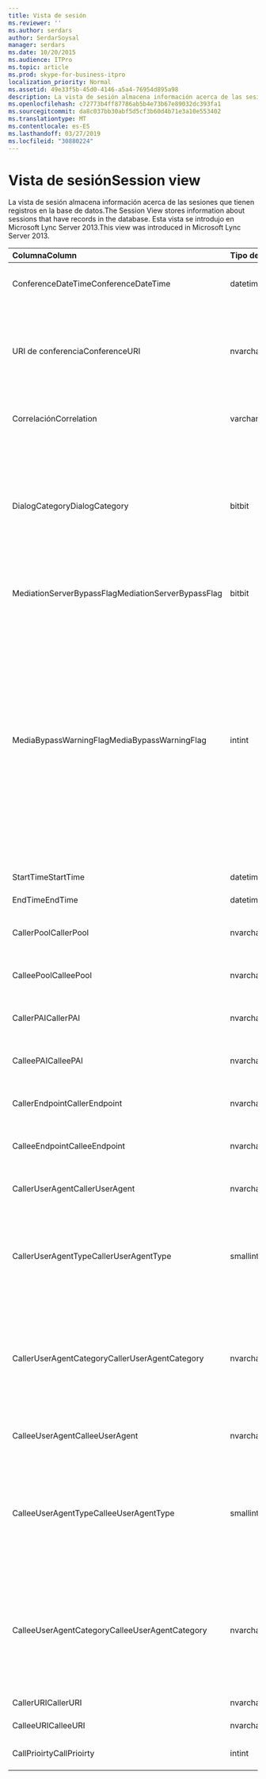 ```yaml
---
title: Vista de sesión
ms.reviewer: ''
ms.author: serdars
author: SerdarSoysal
manager: serdars
ms.date: 10/20/2015
ms.audience: ITPro
ms.topic: article
ms.prod: skype-for-business-itpro
localization_priority: Normal
ms.assetid: 49e33f5b-45d0-4146-a5a4-76954d895a98
description: La vista de sesión almacena información acerca de las sesiones que tienen registros en la base de datos. Esta vista se introdujo en Microsoft Lync Server 2013.
ms.openlocfilehash: c72773b4ff87786ab5b4e73b67e89032dc393fa1
ms.sourcegitcommit: da8c037bb30abf5d5cf3b60d4b71e3a10e553402
ms.translationtype: MT
ms.contentlocale: es-ES
ms.lasthandoff: 03/27/2019
ms.locfileid: "30880224"
---
```

# <a name="session-view"></a><span data-ttu-id="33455-104">Vista de sesión</span><span class="sxs-lookup"><span data-stu-id="33455-104">Session view</span></span>
 
<span data-ttu-id="33455-105">La vista de sesión almacena información acerca de las sesiones que tienen registros en la base de datos.</span><span class="sxs-lookup"><span data-stu-id="33455-105">The Session View stores information about sessions that have records in the database.</span></span> <span data-ttu-id="33455-106">Esta vista se introdujo en Microsoft Lync Server 2013.</span><span class="sxs-lookup"><span data-stu-id="33455-106">This view was introduced in Microsoft Lync Server 2013.</span></span>
  
|<span data-ttu-id="33455-107">**Columna**</span><span class="sxs-lookup"><span data-stu-id="33455-107">**Column**</span></span>|<span data-ttu-id="33455-108">**Tipo de datos**</span><span class="sxs-lookup"><span data-stu-id="33455-108">**Data Type**</span></span>|<span data-ttu-id="33455-109">**Detalles**</span><span class="sxs-lookup"><span data-stu-id="33455-109">**Details**</span></span>|
|:-----|:-----|:-----|
|<span data-ttu-id="33455-110">ConferenceDateTime</span><span class="sxs-lookup"><span data-stu-id="33455-110">ConferenceDateTime</span></span>  <br/> |<span data-ttu-id="33455-111">datetime</span><span class="sxs-lookup"><span data-stu-id="33455-111">datetime</span></span>  <br/> |<span data-ttu-id="33455-112">Referencia de la tabla MediaLine.</span><span class="sxs-lookup"><span data-stu-id="33455-112">Referenced from the MediaLine Table.</span></span>  <br/> |
|<span data-ttu-id="33455-113">URI de conferencia</span><span class="sxs-lookup"><span data-stu-id="33455-113">ConferenceURI</span></span>  <br/> |<span data-ttu-id="33455-114">nvarchar(450)</span><span class="sxs-lookup"><span data-stu-id="33455-114">nvarchar(450)</span></span>  <br/> |<span data-ttu-id="33455-115">Si se trata de una conferencia, o DialogID, si este de URI de conferencia es una sesión de punto a punto.</span><span class="sxs-lookup"><span data-stu-id="33455-115">Conference URI if this is a conference, or DialogID if this is a peer-to-peer session.</span></span>  <br/> |
|<span data-ttu-id="33455-116">Correlación</span><span class="sxs-lookup"><span data-stu-id="33455-116">Correlation</span></span>  <br/> |<span data-ttu-id="33455-117">varchar (max)</span><span class="sxs-lookup"><span data-stu-id="33455-117">varchar(max)</span></span>  <br/> |<span data-ttu-id="33455-118">Identificador de correlación de la sesión.</span><span class="sxs-lookup"><span data-stu-id="33455-118">Correlation ID of the session.</span></span>  <br/> |
|<span data-ttu-id="33455-119">DialogCategory</span><span class="sxs-lookup"><span data-stu-id="33455-119">DialogCategory</span></span>  <br/> |<span data-ttu-id="33455-120">bit</span><span class="sxs-lookup"><span data-stu-id="33455-120">bit</span></span>  <br/> |<span data-ttu-id="33455-121">Categoría del diálogo; 0 es Skype para Business Server tramo de servidor de mediación; 1 es el servidor de mediación tramo de puerta de enlace de RTC.</span><span class="sxs-lookup"><span data-stu-id="33455-121">Dialog category; 0 is Skype for Business Server to Mediation Server leg; 1 is Mediation Server to PSTN gateway leg.</span></span>  <br/> |
|<span data-ttu-id="33455-122">MediationServerBypassFlag</span><span class="sxs-lookup"><span data-stu-id="33455-122">MediationServerBypassFlag</span></span>  <br/> |<span data-ttu-id="33455-123">bit</span><span class="sxs-lookup"><span data-stu-id="33455-123">bit</span></span>  <br/> |<span data-ttu-id="33455-124">Indica si la llamada se pasó.</span><span class="sxs-lookup"><span data-stu-id="33455-124">Indicates whether or not the call was bypassed.</span></span>  <br/> |
|<span data-ttu-id="33455-125">MediaBypassWarningFlag</span><span class="sxs-lookup"><span data-stu-id="33455-125">MediaBypassWarningFlag</span></span>  <br/> |<span data-ttu-id="33455-126">int</span><span class="sxs-lookup"><span data-stu-id="33455-126">int</span></span>  <br/> |<span data-ttu-id="33455-127">En este campo, si está presente, indica ¿por qué una llamada no se pasó incluso si el desvío de los identificadores de coinciden.</span><span class="sxs-lookup"><span data-stu-id="33455-127">This field, if present, indicates why a call was not bypassed even if the bypass IDs matched.</span></span> <span data-ttu-id="33455-128">Para Skype para Business Server, se define un solo valor:</span><span class="sxs-lookup"><span data-stu-id="33455-128">For Skype for Business Server, only one value is defined:</span></span>  <br/> <span data-ttu-id="33455-129">0 x 0001 - identificador de omisión desconocido para el adaptador de red predeterminado</span><span class="sxs-lookup"><span data-stu-id="33455-129">0x0001 - Unknown bypass ID for Default network adapter</span></span>  <br/> |
|<span data-ttu-id="33455-130">StartTime</span><span class="sxs-lookup"><span data-stu-id="33455-130">StartTime</span></span>  <br/> |<span data-ttu-id="33455-131">datetime</span><span class="sxs-lookup"><span data-stu-id="33455-131">datetime</span></span>  <br/> |<span data-ttu-id="33455-132">Hora de inicio de la llamada.</span><span class="sxs-lookup"><span data-stu-id="33455-132">Call start time.</span></span>  <br/> |
|<span data-ttu-id="33455-133">EndTime</span><span class="sxs-lookup"><span data-stu-id="33455-133">EndTime</span></span>  <br/> |<span data-ttu-id="33455-134">datetime</span><span class="sxs-lookup"><span data-stu-id="33455-134">datetime</span></span>  <br/> |<span data-ttu-id="33455-135">Hora de finalización de llamadas.</span><span class="sxs-lookup"><span data-stu-id="33455-135">Call end time.</span></span>  <br/> |
|<span data-ttu-id="33455-136">CallerPool</span><span class="sxs-lookup"><span data-stu-id="33455-136">CallerPool</span></span>  <br/> |<span data-ttu-id="33455-137">nvarchar(256)</span><span class="sxs-lookup"><span data-stu-id="33455-137">nvarchar(256)</span></span>  <br/> |<span data-ttu-id="33455-138">FQDN del grupo de autor de la llamada.</span><span class="sxs-lookup"><span data-stu-id="33455-138">Caller pool FQDN.</span></span>  <br/> |
|<span data-ttu-id="33455-139">CalleePool</span><span class="sxs-lookup"><span data-stu-id="33455-139">CalleePool</span></span>  <br/> |<span data-ttu-id="33455-140">nvarchar(256)</span><span class="sxs-lookup"><span data-stu-id="33455-140">nvarchar(256)</span></span>  <br/> |<span data-ttu-id="33455-141">FQDN del grupo de destinatario de la llamada.</span><span class="sxs-lookup"><span data-stu-id="33455-141">Callee pool FQDN.</span></span>  <br/> |
|<span data-ttu-id="33455-142">CallerPAI</span><span class="sxs-lookup"><span data-stu-id="33455-142">CallerPAI</span></span>  <br/> |<span data-ttu-id="33455-143">nvarchar(450)</span><span class="sxs-lookup"><span data-stu-id="33455-143">nvarchar(450)</span></span>  <br/> |<span data-ttu-id="33455-144">Identidad afirmada del autor de la llamada URI.</span><span class="sxs-lookup"><span data-stu-id="33455-144">Caller's p-asserted identity URI.</span></span>  <br/> |
|<span data-ttu-id="33455-145">CalleePAI</span><span class="sxs-lookup"><span data-stu-id="33455-145">CalleePAI</span></span>  <br/> |<span data-ttu-id="33455-146">nvarchar(450)</span><span class="sxs-lookup"><span data-stu-id="33455-146">nvarchar(450)</span></span>  <br/> |<span data-ttu-id="33455-147">Identidad afirmada del destinatario de la llamada URI.</span><span class="sxs-lookup"><span data-stu-id="33455-147">Callee's p-asserted identity URI.</span></span>  <br/> |
|<span data-ttu-id="33455-148">CallerEndpoint</span><span class="sxs-lookup"><span data-stu-id="33455-148">CallerEndpoint</span></span>  <br/> |<span data-ttu-id="33455-149">nvarchar(256)</span><span class="sxs-lookup"><span data-stu-id="33455-149">nvarchar(256)</span></span>  <br/> |<span data-ttu-id="33455-150">Nombre del extremo del autor de la llamada.</span><span class="sxs-lookup"><span data-stu-id="33455-150">Caller's endpoint name.</span></span>  <br/> |
|<span data-ttu-id="33455-151">CalleeEndpoint</span><span class="sxs-lookup"><span data-stu-id="33455-151">CalleeEndpoint</span></span>  <br/> |<span data-ttu-id="33455-152">nvarchar(256)</span><span class="sxs-lookup"><span data-stu-id="33455-152">nvarchar(256)</span></span>  <br/> |<span data-ttu-id="33455-153">Nombre del extremo del autor de la llamada.</span><span class="sxs-lookup"><span data-stu-id="33455-153">Caller's endpoint name.</span></span>  <br/> |
|<span data-ttu-id="33455-154">CallerUserAgent</span><span class="sxs-lookup"><span data-stu-id="33455-154">CallerUserAgent</span></span>  <br/> |<span data-ttu-id="33455-155">nvarchar(256)</span><span class="sxs-lookup"><span data-stu-id="33455-155">nvarchar(256)</span></span>  <br/> |<span data-ttu-id="33455-156">Cadena de agente de usuario del autor de la llamada.</span><span class="sxs-lookup"><span data-stu-id="33455-156">Caller's user agent string.</span></span>  <br/> |
|<span data-ttu-id="33455-157">CallerUserAgentType</span><span class="sxs-lookup"><span data-stu-id="33455-157">CallerUserAgentType</span></span>  <br/> |<span data-ttu-id="33455-158">smallint</span><span class="sxs-lookup"><span data-stu-id="33455-158">smallint</span></span>  <br/> |<span data-ttu-id="33455-159">Tipo de agente de usuario del autor de la llamada.</span><span class="sxs-lookup"><span data-stu-id="33455-159">Type of caller's user agent.</span></span> <span data-ttu-id="33455-160">Consulte la [tabla UserAgent](useragent.md) para obtener información detallada.</span><span class="sxs-lookup"><span data-stu-id="33455-160">See the [UserAgent table](useragent.md) for details.</span></span> <br/> |
|<span data-ttu-id="33455-161">CallerUserAgentCategory</span><span class="sxs-lookup"><span data-stu-id="33455-161">CallerUserAgentCategory</span></span>  <br/> |<span data-ttu-id="33455-162">nvarchar (64)</span><span class="sxs-lookup"><span data-stu-id="33455-162">nvarchar (64)</span></span>  <br/> |<span data-ttu-id="33455-163">Categoría de agente de usuario del autor de la llamada.</span><span class="sxs-lookup"><span data-stu-id="33455-163">Category of caller's user agent.</span></span> <span data-ttu-id="33455-164">Consulte la [tabla UserAgentDef (QoE)](useragentdef-qoe.md) para obtener información detallada.</span><span class="sxs-lookup"><span data-stu-id="33455-164">See the [UserAgentDef table (QoE)](useragentdef-qoe.md) for details.</span></span> <br/> |
|<span data-ttu-id="33455-165">CalleeUserAgent</span><span class="sxs-lookup"><span data-stu-id="33455-165">CalleeUserAgent</span></span>  <br/> |<span data-ttu-id="33455-166">nvarchar(256)</span><span class="sxs-lookup"><span data-stu-id="33455-166">nvarchar(256)</span></span>  <br/> |<span data-ttu-id="33455-167">Cadena de agente de usuario de destinatario de la llamada.</span><span class="sxs-lookup"><span data-stu-id="33455-167">Callee's user agent string.</span></span>  <br/> |
|<span data-ttu-id="33455-168">CalleeUserAgentType</span><span class="sxs-lookup"><span data-stu-id="33455-168">CalleeUserAgentType</span></span>  <br/> |<span data-ttu-id="33455-169">smallint</span><span class="sxs-lookup"><span data-stu-id="33455-169">smallint</span></span>  <br/> |<span data-ttu-id="33455-170">Tipo de agente de usuario para el destinatario de la llamada.</span><span class="sxs-lookup"><span data-stu-id="33455-170">Type of user agent for the callee.</span></span> <span data-ttu-id="33455-171">Consulte la [tabla UserAgent](useragent.md) para obtener información detallada.</span><span class="sxs-lookup"><span data-stu-id="33455-171">See the [UserAgent table](useragent.md) for details.</span></span> <br/> |
|<span data-ttu-id="33455-172">CalleeUserAgentCategory</span><span class="sxs-lookup"><span data-stu-id="33455-172">CalleeUserAgentCategory</span></span>  <br/> |<span data-ttu-id="33455-173">nvarchar (64)</span><span class="sxs-lookup"><span data-stu-id="33455-173">nvarchar (64)</span></span>  <br/> |<span data-ttu-id="33455-174">Categoría de agente de usuario para el destinatario de la llamada.</span><span class="sxs-lookup"><span data-stu-id="33455-174">User agent category for the callee.</span></span> <span data-ttu-id="33455-175">Consulte la [tabla UserAgentDef (QoE)](useragentdef-qoe.md) para obtener información detallada.</span><span class="sxs-lookup"><span data-stu-id="33455-175">See the [UserAgentDef table (QoE)](useragentdef-qoe.md) for details.</span></span> <br/> |
|<span data-ttu-id="33455-176">CallerURI</span><span class="sxs-lookup"><span data-stu-id="33455-176">CallerURI</span></span>  <br/> |<span data-ttu-id="33455-177">nvarchar(450)</span><span class="sxs-lookup"><span data-stu-id="33455-177">nvarchar(450)</span></span>  <br/> |<span data-ttu-id="33455-178">Del autor de la URI.</span><span class="sxs-lookup"><span data-stu-id="33455-178">Caller's URI.</span></span>  <br/> |
|<span data-ttu-id="33455-179">CalleeURI</span><span class="sxs-lookup"><span data-stu-id="33455-179">CalleeURI</span></span>  <br/> |<span data-ttu-id="33455-180">nvarchar(450)</span><span class="sxs-lookup"><span data-stu-id="33455-180">nvarchar(450)</span></span>  <br/> |<span data-ttu-id="33455-181">Del destinatario de la URI.</span><span class="sxs-lookup"><span data-stu-id="33455-181">Callee's URI.</span></span>  <br/> |
|<span data-ttu-id="33455-182">CallPrioirty</span><span class="sxs-lookup"><span data-stu-id="33455-182">CallPrioirty</span></span>  <br/> |<span data-ttu-id="33455-183">int</span><span class="sxs-lookup"><span data-stu-id="33455-183">int</span></span>  <br/> |<span data-ttu-id="33455-184">Prioridad de la llamada.</span><span class="sxs-lookup"><span data-stu-id="33455-184">Priority of the call.</span></span>  <br/> |
   

